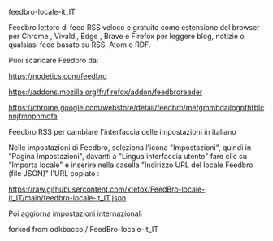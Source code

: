 feedbro-locale-it_IT

Feedbro lettore di feed RSS veloce e gratuito come estensione del browser per Chrome , Vivaldi, Edge , Brave e Firefox per leggere blog, notizie o qualsiasi feed basato su RSS, Atom o RDF.

Puoi scaricare Feedbro da:

https://nodetics.com/feedbro

https://addons.mozilla.org/fr/firefox/addon/feedbroreader

https://chrome.google.com/webstore/detail/feedbro/mefgmmbdailogpfhfblcnnjfmnpnmdfa

Feedbro RSS per cambiare l'interfaccia delle impostazioni in italiano

Nelle impostazioni di Feedbro, seleziona l'icona "Impostazioni", quindi in "Pagina Impostazioni",
davanti a "Lingua interfaccia utente" fare clic su "Importa locale" e inserire nella casella "Indirizzo URL del locale Feedbro (file JSON)" l'URL copiato :

https://raw.githubusercontent.com/xtetox/FeedBro-locale-it_IT/main/feedbro-locale-it_IT.json

Poi aggiorna impostazioni internazionali

forked from  odkbacco / FeedBro-locale-it_IT 
